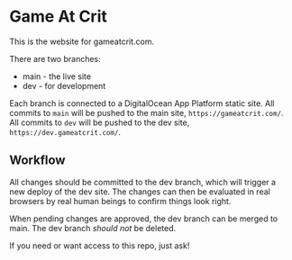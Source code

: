 # Game At Crit

This is the website for gameatcrit.com.

There are two branches:
* main - the live site
* dev - for development

Each branch is connected to a DigitalOcean App Platform static site. All commits to `main` will be pushed to the main site, `https://gameatcrit.com/`.  All commits to `dev` will be pushed to the dev site, `https://dev.gameatcrit.com/`.

## Workflow
All changes should be committed to the dev branch, which will trigger a new deploy of the dev site. The changes can then be evaluated in real browsers by real human beings to confirm things look right.

When pending changes are approved, the dev branch can be merged to main. The dev branch *should not* be deleted.

If you need or want access to this repo, just ask!
